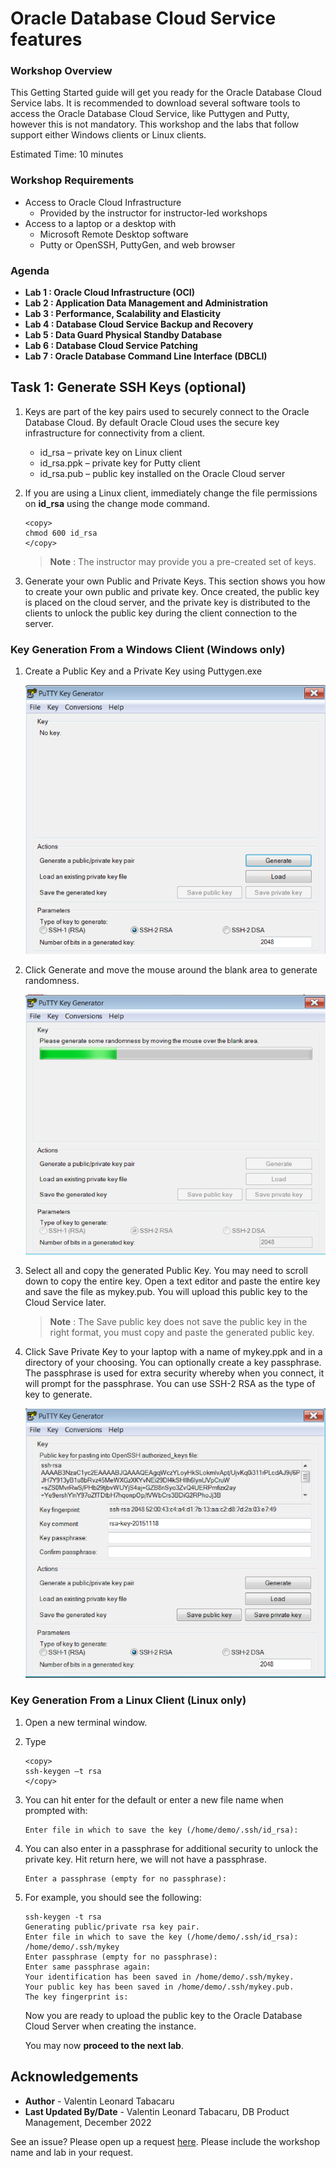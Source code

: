 # Oracle Database Cloud Service features

### Workshop Overview

This Getting Started guide will get you ready for the Oracle Database Cloud Service labs.  It is recommended to download several software tools to access the Oracle Database Cloud Service, like Puttygen and Putty, however this is not mandatory.  This workshop and the labs that follow support either Windows clients or Linux clients.

Estimated Time: 10 minutes

### Workshop Requirements

* Access to Oracle Cloud Infrastructure
    * Provided by the instructor for instructor-led workshops
* Access to a laptop or a desktop with
    * Microsoft Remote Desktop software
    * Putty or OpenSSH, PuttyGen, and web browser


### Agenda

- **Lab 1 : Oracle Cloud Infrastructure (OCI)**
- **Lab 2 : Application Data Management and Administration**
- **Lab 3 : Performance, Scalability and Elasticity**
- **Lab 4 : Database Cloud Service Backup and Recovery**
- **Lab 5 : Data Guard Physical Standby Database**
- **Lab 6 : Database Cloud Service Patching**
- **Lab 7 : Oracle Database Command Line Interface (DBCLI)**


## Task 1: Generate SSH Keys (optional)

1. Keys are part of the key pairs used to securely connect to the Oracle Database Cloud.  By default Oracle Cloud uses the secure key infrastructure for connectivity from a client.
    - id_rsa – private key on Linux client
    - id_rsa.ppk – private key for Putty client
    - id_rsa.pub – public key installed on the Oracle Cloud server

2. If you are using a Linux client, immediately change the file permissions on **id_rsa** using the change mode command.

    ````
    <copy>
    chmod 600 id_rsa
    </copy>
    ````

    >**Note** : The instructor may provide you a pre-created set of keys.

3. Generate your own Public and Private Keys. This section shows you how to create your own public and private key.  Once created, the public key is placed on the cloud server, and the private key is distributed to the clients to unlock the public key during the client connection to the server.

### Key Generation From a Windows Client (Windows only)

1. Create a Public Key and a Private Key using Puttygen.exe

    ![Puttygen no key](./images/puttygen-no-key.png "")

2. Click Generate and move the mouse around the blank area to generate randomness.

    ![Puttygen generate](./images/puttygen-generate.png "")

3. Select all and copy the generated Public Key.  You may need to scroll down to copy the entire key.  Open a text editor and paste the entire key and save the file as mykey.pub.  You will upload this public key to the Cloud Service later.

    >**Note** : The Save public key does not save the public key in the right format, you must copy and paste the generated public key.

4. Click Save Private Key to your laptop with a name of mykey.ppk and in a directory of your choosing. You can optionally create a key passphrase.  The passphrase is used for extra security whereby when you connect, it will prompt for the passphrase.  You can use SSH-2 RSA as the type of key to generate.

    ![Puttygen save keys](./images/puttygen-save-keys.png "")

### Key Generation From a Linux Client (Linux only)

1. Open a new terminal window.

2. Type

    ````
    <copy>
    ssh-keygen –t rsa
    </copy>
    ````

3. You can hit enter for the default or enter a new file name when prompted with:

    ````
    Enter file in which to save the key (/home/demo/.ssh/id_rsa):
    ````

4. You can also enter in a passphrase for additional security to unlock the private key.  Hit return here, we will not have a passphrase.

    ````
    Enter a passphrase (empty for no passphrase):
    ````

5. For example, you should see the following:

    ````
    ssh-keygen -t rsa
    Generating public/private rsa key pair.
    Enter file in which to save the key (/home/demo/.ssh/id_rsa): /home/demo/.ssh/mykey
    Enter passphrase (empty for no passphrase):
    Enter same passphrase again:
    Your identification has been saved in /home/demo/.ssh/mykey.
    Your public key has been saved in /home/demo/.ssh/mykey.pub.
    The key fingerprint is:
    ````

    Now you are ready to upload the public key to the Oracle Database Cloud Server when creating the instance.

    You may now **proceed to the next lab**.

## Acknowledgements

- **Author** - Valentin Leonard Tabacaru
- **Last Updated By/Date** - Valentin Leonard Tabacaru, DB Product Management, December 2022

See an issue? Please open up a request [here](https://github.com/oracle/learning-library/issues). Please include the workshop name and lab in your request.

